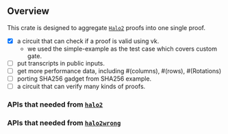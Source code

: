 ## Overview

This crate is designed to aggregate [`Halo2`](https://github.com/zcash/halo2.git) proofs into one single proof.

- [x] a circuit that can check if a proof is valid using vk.
  - we used the simple-example as the test case which covers custom gate.
- [ ] put transcripts in public inputs.
- [ ] get more performance data, including #(columns), #(rows), #(Rotations)
- [ ] porting SHA256 gadget from SHA256 example.
- [ ] a circuit that can verify many kinds of proofs.

### APIs that needed from [`halo2`](https://github.com/zcash/halo2.git)

### APIs that needed from [`halo2wrong`](https://github.com/appliedzkp/halo2wrong.git)